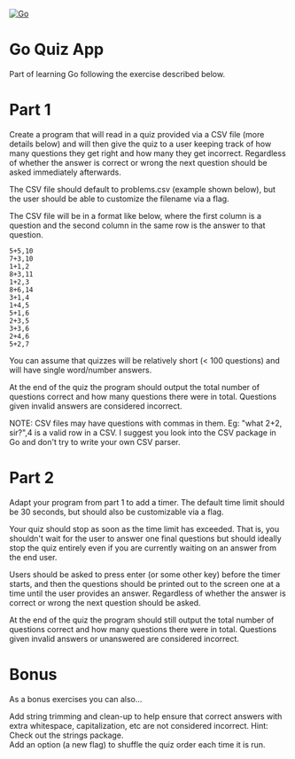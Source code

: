 [![Go](https://github.com/abrumby/Go_Quiz/actions/workflows/go.yml/badge.svg?branch=master)](https://github.com/abrumby/Go_Quiz/actions/workflows/go.yml)

# Go Quiz App

Part of learning Go following the exercise described below.

# Part 1

Create a program that will read in a quiz provided via a CSV file (more details below) and will then give the quiz to a user keeping track of how many questions they get right and how many they get incorrect. Regardless of whether the answer is correct or wrong the next question should be asked immediately afterwards.

The CSV file should default to problems.csv (example shown below), but the user should be able to customize the filename via a flag.

The CSV file will be in a format like below, where the first column is a question and the second column in the same row is the answer to that question.


    5+5,10  
    7+3,10  
    1+1,2  
    8+3,11  
    1+2,3  
    8+6,14  
    3+1,4  
    1+4,5  
    5+1,6  
    2+3,5  
    3+3,6  
    2+4,6  
    5+2,7  


You can assume that quizzes will be relatively short (< 100 questions) and will have single word/number answers.

At the end of the quiz the program should output the total number of questions correct and how many questions there were in total. Questions given invalid answers are considered incorrect.

NOTE: CSV files may have questions with commas in them. Eg: "what 2+2, sir?",4 is a valid row in a CSV. I suggest you look into the CSV package in Go and don't try to write your own CSV parser.

# Part 2

Adapt your program from part 1 to add a timer. The default time limit should be 30 seconds, but should also be customizable via a flag.

Your quiz should stop as soon as the time limit has exceeded. That is, you shouldn't wait for the user to answer one final questions but should ideally stop the quiz entirely even if you are currently waiting on an answer from the end user.

Users should be asked to press enter (or some other key) before the timer starts, and then the questions should be printed out to the screen one at a time until the user provides an answer. Regardless of whether the answer is correct or wrong the next question should be asked.

At the end of the quiz the program should still output the total number of questions correct and how many questions there were in total. Questions given invalid answers or unanswered are considered incorrect.

# Bonus


As a bonus exercises you can also...

Add string trimming and clean-up to help ensure that correct answers with extra whitespace, capitalization, etc are not considered incorrect. Hint: Check out the strings package.  
Add an option (a new flag) to shuffle the quiz order each time it is run.
